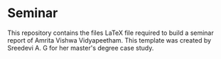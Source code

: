 Seminar
=======
This repository contains the files LaTeX file required to build a seminar report
of Amrita Vishwa Vidyapeetham. This template was created by Sreedevi A. G for her
master's degree case study. 

